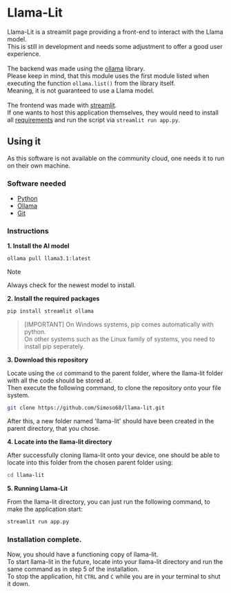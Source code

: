 # Llama-Lit

Llama-Lit is a streamlit page providing a front-end to interact with the Llama model. \
This is still in development and needs some adjustment to offer a good user experience. \
\
The backend was made using the [ollama](https://github.com/ollama/ollama-python) library. \
Please keep in mind, that this module uses the first module listed when executing the function ```ollama.list()``` from the library itself. \
Meaning, it is not guaranteed to use a Llama model. \
\
The frontend was made with [streamlit](https://streamlit.io). \
If one wants to host this application themselves, they would need to install all [requirements](https://github.com/Simoso68/llama-lit/blob/main/requirements.txt) and run the script via ```streamlit run app.py```.

## Using it

As this software is not available on the community cloud, one needs it to run on their own machine.

### Software needed

- [Python](https://www.python.org)
- [Ollama](https://ollama.com)
- [Git](https://git-scm.com)

### Instructions

**1. Install the AI model**

```sh
ollama pull llama3.1:latest
```

> [!NOTE]
> Always check for the newest model to install.

**2. Install the required packages**

```sh
pip install streamlit ollama
```

> [IMPORTANT]
> On Windows systems, pip comes automatically with python. \
> On other systems such as the Linux family of systems, you need to install pip seperately.

**3. Download this repository**

Locate using the ```cd``` command to the parent folder, where the llama-lit folder with all the code should be stored at. \
Then execute the following command, to clone the repository onto your file system.

```sh
git clone https://github.com/Simoso68/llama-lit.git
```

After this, a new folder named 'llama-lit' should have been created in the parent directory, that you chose.

**4. Locate into the llama-lit directory**

After successfully cloning llama-lit onto your device, one should be able to locate into this folder from the chosen parent folder using:

```sh
cd llama-lit
```

**5. Running Llama-Lit**

From the llama-lit directory, you can just run the following command, to make the application start:

```sh
streamlit run app.py
```

### Installation complete.

Now, you should have a functioning copy of llama-lit. \
To start llama-lit in the future, locate into your llama-lit directory and run the same command as in step 5 of the installation. \
To stop the application, hit ```CTRL``` and ```C``` while you are in your terminal to shut it down.